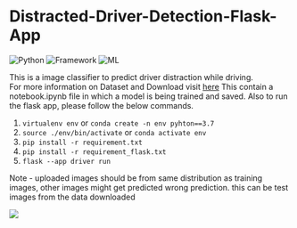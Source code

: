 # Distracted-Driver-Detection-Flask-App
![Python](https://img.shields.io/badge/Python-3.7-brightgreen)
![Framework](https://img.shields.io/badge/Framework-Flask-yellow)
![ML](https://img.shields.io/badge/MachineLearning-green)

This is a image classifier to predict driver distraction while driving.<br>
For more information on Dataset and Download visit <a href="https://www.kaggle.com/c/state-farm-distracted-driver-detection" target="_blank">here</a>
This contain a notebook.ipynb file in which a model is being trained and saved. Also to run the flask app, please follow the below commands.
1. `virtualenv env` or `conda create -n env pyhton==3.7`
2. `source ./env/bin/activate` or `conda activate env`
3. `pip install -r requirement.txt`
4. `pip install -r requirement_flask.txt`
5. `flask --app driver run`

Note - uploaded images should be from same distribution as training images, other images might get predicted wrong prediction. this can be test images from the data downloaded

<img src="./imgs/img1.png">

